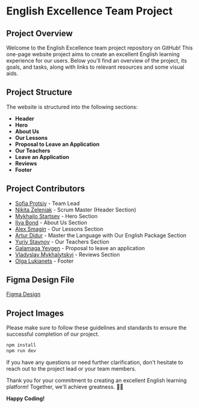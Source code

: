 # English Excellence Team Project

## Project Overview

Welcome to the English Excellence team project repository on GitHub! This one-page website project aims to create an excellent English learning experience for our users. Below you'll find an overview of the project, its goals, and tasks, along with links to relevant resources and some visual aids.

## Project Structure

The website is structured into the following sections:

- **Header**
- **Hero**
- **About Us**
- **Our Lessons**
- **Proposal to Leave an Application**
- **Our Teachers**
- **Leave an Application**
- **Reviews**
- **Footer**

## Project Contributors

- [Sofia Protsiv](https://github.com/SofiaProtsiv) - Team Lead
- [Nikita Zeleniak](https://github.com/NikitaZelenyak) - Scrum Master (Header Section)
- [Mykhailo Startsev](https://github.com/MStartsev) - Hero Section
- [Ilya Bond](https://github.com/cod3provider) - About Us Section
- [Alex Smagin](https://github.com/Alexandrbig1) - Our Lessons Section
- [Artur Didur](https://github.com/Art-of-D) - Master the Language with Our English Package Section
- [Yuriy Staynov](https://github.com/Yuriy-St) - Our Teachers Section
- [Galamaga Yevgen](https://github.com/EvgeniyGal) - Proposal to leave an application
- [Vladyslav Mykhalytskyi](https://github.com/vmykhali666) - Reviews Section
- [Olga Lukianets](https://github.com/Liasique) - Footer

## Figma Design File

[Figma Design](https://www.figma.com/file/MrdZUmIfeT1bKd8u5GWLRt/English-Excellence-2.0?type=design&node-id=0-1&mode=design&t=lb7vlvl6lZ8kzqkX-0)

## Project Images

<!-- ![Header](assets/header.png)
![Hero](assets/hero.png)
![About Us](assets/about-us.png)
![Our Lessons](assets/our-lessons.png)
![Proposal to Leave an Application](assets/proposal.png)
![Our Teachers](assets/our-teachers.png)
![Leave an Application](assets/leave-application.png)
![Reviews](assets/reviews.png)
![Footer](assets/footer.png) -->

Please make sure to follow these guidelines and standards to ensure the successful completion of our project. 
```js
npm install
npm run dev
```

If you have any questions or need further clarification, don't hesitate to reach out to the project lead or your team members.

Thank you for your commitment to creating an excellent English learning platform! Together, we'll achieve greatness. 👏🚀

**Happy Coding!**

